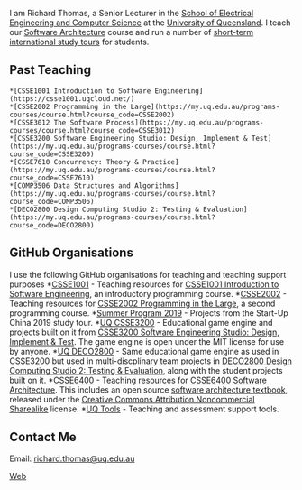I am Richard Thomas, a Senior Lecturer in the [School of Electrical Engineering and Computer Science](https://eecs.uq.edu.au/ "School of Electrical Engineering and Computer Science") at the [University of Queensland](https://uq.edu.au/ "The University of Queensland").
I teach our [Software Architecture](https://csse6400.uqcloud.net/ "CSSE6400 Software Architecture") course and run a number of [short-term international study tours](https://www.eait.uq.edu.au/global-experiences/eait-study-tours "EAIT Study Tours") for students.

## Past Teaching
    *[CSSE1001 Introduction to Software Engineering](https://csse1001.uqcloud.net/)
    *[CSSE2002 Programming in the Large](https://my.uq.edu.au/programs-courses/course.html?course_code=CSSE2002)
    *[CSSE3012 The Software Process](https://my.uq.edu.au/programs-courses/course.html?course_code=CSSE3012)
    *[CSSE3200 Software Engineering Studio: Design, Implement & Test](https://my.uq.edu.au/programs-courses/course.html?course_code=CSSE3200)
    *[CSSE7610 Concurrency: Theory & Practice](https://my.uq.edu.au/programs-courses/course.html?course_code=CSSE7610)
    *[COMP3506 Data Structures and Algorithms](https://my.uq.edu.au/programs-courses/course.html?course_code=COMP3506)
    *[DECO2800 Design Computing Studio 2: Testing & Evaluation](https://my.uq.edu.au/programs-courses/course.html?course_code=DECO2800)

## GitHub Organisations
I use the following GitHub organisations for teaching and teaching support purposes
    *[CSSE1001](https://github.com/CSSE1001) - Teaching resources for [CSSE1001 Introduction to Software Engineering](https://my.uq.edu.au/programs-courses/course.html?course_code=CSSE1001), an introductory programming course.
    *[CSSE2002](https://github.com/csse2002) - Teaching resources for [CSSE2002 Programming in the Large](https://my.uq.edu.au/programs-courses/course.html?course_code=CSSE2002), a second programming course.
    *[Summer Program 2019](https://github.com/summerprogram2019) - Projects from the Start-Up China 2019 study tour.
    *[UQ CSSE3200](https://github.com/UQcsse3200) - Educational game engine and projects built on it from [CSSE3200 Software Engineering Studio: Design, Implement & Test](https://my.uq.edu.au/programs-courses/course.html?course_code=CSSE3200). The game engine is open under the MIT license for use by anyone.
    *[UQ DECO2800](https://github.com/UQdeco2800) - Same educational game engine as used in CSSE3200 but used in multi-discplinary team projects in [DECO2800 Design Computing Studio 2: Testing & Evaluation](https://my.uq.edu.au/programs-courses/course.html?course_code=DECO2800), along with the student projects built on it.
    *[CSSE6400](https://github.com/CSSE6400) - Teaching resources for [CSSE6400 Software Architecture](https://csse6400.uqcloud.net/ "CSSE6400 Software Architecture"). This includes an open source [software architecture textbook](https://github.com/CSSE6400/software-architecture), released under the [Creative Commons Attribution Noncommercial Sharealike](https://creativecommons.org/licenses/by-nc-sa/4.0/) license.
    *[UQ Tools](https://github.com/UQTools) - Teaching and assessment support tools.

## Contact Me
Email: richard.thomas@uq.edu.au

[Web](https://researchers.uq.edu.au/researcher/16431 "Richard Thomas at UQ")

<!--
**applebyter/applebyter** is a ✨ _special_ ✨ repository because its `README.md` (this file) appears on your GitHub profile.

Here are some ideas to get you started:

- 🔭 I’m currently working on ...
- 🌱 I’m currently learning ...
- 👯 I’m looking to collaborate on ...
- 🤔 I’m looking for help with ...
- 💬 Ask me about ...
- 📫 How to reach me: ...
- 😄 Pronouns: ...
- ⚡ Fun fact: ...
-->
